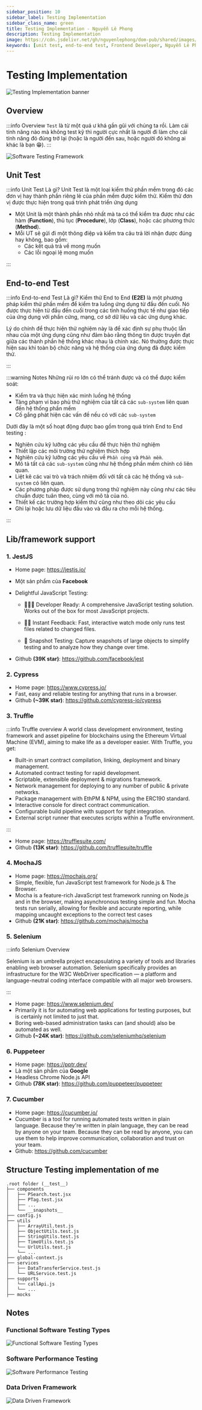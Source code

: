 ```yaml
---
sidebar_position: 10
sidebar_label: Testing Implementation
sidebar_class_name: green
title: Testing Implementation - Nguyễn Lê Phong
description: Testing Implementation
image: https://cdn.jsdelivr.net/gh/nguyenlephong/dom-pub/shared/images/cv/images/dom.png
keywords: [unit test, end-to-end test, Frontend Developer, Nguyễn Lê Phong]
---
```


# Testing Implementation

![Testing Implementation banner](../../../static/frontends/testing-implementation.png)

## Overview

:::info Overview
`Test` là từ một quá ư khá gần gũi với chúng ta rồi. Làm cái tính năng nào mà không test kỹ thì người cực nhất là người đi làm cho cái tính năng đó đúng trở lại (hoặc là người đến sau, hoặc người đó không ai khác là bạn 😁).
:::

![Software Testing Framework](../../../static/frontends/software-testing-framework.png)

## Unit Test

:::info Unit Test Là gì?
Unit Test là một loại kiểm thử phần mềm trong đó các đơn vị hay thành phần riêng lẻ của phần mềm được kiểm thử. Kiểm thử đơn vị được thực hiện trong quá trình phát triển ứng dụng

- Một Unit là một thành phần nhỏ nhất mà ta có thể kiểm tra được như các hàm (**Function**), thủ tục (**Procedure**), lớp (**Class**), hoặc các phương thức (**Method**).
- Mỗi UT sẽ gửi đi một thông điệp và kiểm tra câu trả lời nhận được đúng hay không, bao gồm:
  - Các kết quả trả về mong muốn
  - Các lỗi ngoại lệ mong muốn

:::

## End-to-end Test

:::info End-to-end Test Là gì?
Kiểm thử End to End **(E2E)** là một phương pháp kiểm thử phần mềm để kiểm tra luồng ứng dụng từ đầu đến cuối. Nó được thực hiện từ đầu đến cuối trong các tình huống thực tế như giao tiếp của ứng dụng với phần cứng, mạng, cơ sở dữ liệu và các ứng dụng khác.

Lý do chính để thực hiện thử nghiệm này là để xác định sự phụ thuộc lẫn nhau của một ứng dụng cũng như đảm bảo rằng thông tin được truyền đạt giữa các thành phần hệ thống khác nhau là chính xác. Nó thường được thực hiện sau khi toàn bộ chức năng và hệ thống của ứng dụng đã được kiểm thử.

:::

:::warning Notes
Những rủi ro lớn có thể tránh được và có thể được kiểm soát:

- Kiểm tra và thực hiện xác minh luồng hệ thống
- Tăng phạm vi bao phủ thử nghiệm của tất cả các `sub-system` liên quan đến hệ thống phần mềm
- Cố gắng phát hiện các vấn đề nếu có với các `sub-system`

Dưới đây là một số hoạt động được bao gồm trong quá trình End to End testing :

- Nghiên cứu kỹ lưỡng các yêu cầu để thực hiện thử nghiệm
- Thiết lập các môi trường thử nghiệm thích hợp
- Nghiên cứu kỹ lưỡng các yêu cầu về `Phần cứng` và `Phần mềm`.
- Mô tả tất cả các `sub-system` cũng như hệ thống phần mềm chính có liên quan.
- Liệt kê các vai trò và trách nhiệm đối với tất cả các hệ thống và `sub-system` có liên quan.
- Các phương pháp được sử dụng trong thử nghiệm này cũng như các tiêu chuẩn được tuân theo, cùng với mô tả của nó.
- Thiết kế các trường hợp kiểm thử cũng như theo dõi các yêu cầu
- Ghi lại hoặc lưu dữ liệu đầu vào và đầu ra cho mỗi hệ thống.

:::

## Lib/framework support

### 1. JestJS

- Home page: https://jestjs.io/
- Một sản phẩm của **Facebook**
- Delightful JavaScript Testing:

  - 👩🏻‍💻 Developer Ready: A comprehensive JavaScript testing solution. Works out of the box for most JavaScript projects.

  - 🏃🏽 Instant Feedback: Fast, interactive watch mode only runs test files related to changed files.

  - 📸 Snapshot Testing: Capture snapshots of large objects to simplify testing and to analyze how they change over time.

- Github **(39K star)**: https://github.com/facebook/jest

### 2. Cypress

- Home page: https://www.cypress.io/
- Fast, easy and reliable testing for anything that runs in a browser.
- Github **(~39K star)**: https://github.com/cypress-io/cypress

### 3. Truffle

:::info Truffle overview
A world class development environment, testing framework and asset pipeline for blockchains using the Ethereum Virtual Machine (EVM), aiming to make life as a developer easier. With Truffle, you get:

- Built-in smart contract compilation, linking, deployment and binary management.
- Automated contract testing for rapid development.
- Scriptable, extensible deployment & migrations framework.
- Network management for deploying to any number of public & private networks.
- Package management with EthPM & NPM, using the ERC190 standard.
- Interactive console for direct contract communication.
- Configurable build pipeline with support for tight integration.
- External script runner that executes scripts within a Truffle environment.

:::

- Home page: https://trufflesuite.com/
- Github **(13K star)**: https://github.com/trufflesuite/truffle

### 4. MochaJS

- Home page: https://mochajs.org/
- Simple, flexible, fun JavaScript test framework for Node.js & The Browser.
- Mocha is a feature-rich JavaScript test framework running on Node.js and in the browser, making asynchronous testing simple and fun. Mocha tests run serially, allowing for flexible and accurate reporting, while mapping uncaught exceptions to the correct test cases
- Github **(21K star)**: https://github.com/mochajs/mocha

### 5. Selenium

:::info Selenium Overview

Selenium is an umbrella project encapsulating a variety of tools and libraries enabling web browser automation. Selenium specifically provides an infrastructure for the W3C WebDriver specification — a platform and language-neutral coding interface compatible with all major web browsers.

:::

- Home page: https://www.selenium.dev/
- Primarily it is for automating web applications for testing purposes, but is certainly not limited to just that.
- Boring web-based administration tasks can (and should) also be automated as well.
- Github **(~24K star)**: https://github.com/seleniumhq/selenium

### 6. Puppeteer

- Home page: https://pptr.dev/
- Là một sản phẩm của **Google**
- Headless Chrome Node.js API
- Github **(78K star)**: https://github.com/puppeteer/puppeteer

### 7. Cucumber

- Home page: https://cucumber.io/
- Cucumber is a tool for running automated tests written in plain language. Because they're written in plain language, they can be read by anyone on your team. Because they can be read by anyone, you can use them to help improve communication, collaboration and trust on your team.
- Github: https://github.com/cucumber

## Structure Testing implementation of me

```
.root folder (__test__)
├── components
│   ├── PSearch.test.jsx
│   ├── PTag.test.jsx
│   ├── ...
│   └── __snapshots__
├── config.js
├── utils
│   ├── ArrayUtil.test.js
│   ├── ObjectUtils.test.js
│   ├── StringUtils.test.js
│   ├── TimeUtils.test.js
│   └── UrlUtils.test.js
│   └── ...
├── global-context.js
├── services
│   ├── DataTransferService.test.js
│   └── URLService.test.js
├── supports
│   └── callApi.js
│   └── ...
├── mocks
```

## Notes

### Functional Software Testing Types

![Functional Software Testing Types](../../../static/frontends/functional-software-testing-types.jpeg)

### Software Performance Testing

![Software Performance Testing](../../../static/frontends/software-performance-testing.jpeg)

### Data Driven Framework

![Data Driven Framework](../../../static/frontends/test-data-driven-framework.png)

